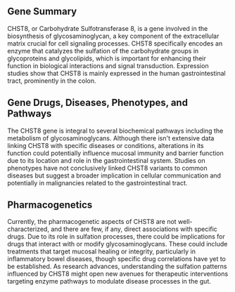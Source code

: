## Gene Summary
CHST8, or Carbohydrate Sulfotransferase 8, is a gene involved in the biosynthesis of glycosaminoglycan, a key component of the extracellular matrix crucial for cell signaling processes. CHST8 specifically encodes an enzyme that catalyzes the sulfation of the carbohydrate groups in glycoproteins and glycolipids, which is important for enhancing their function in biological interactions and signal transduction. Expression studies show that CHST8 is mainly expressed in the human gastrointestinal tract, prominently in the colon.

## Gene Drugs, Diseases, Phenotypes, and Pathways
The CHST8 gene is integral to several biochemical pathways including the metabolism of glycosaminoglycans. Although there isn't extensive data linking CHST8 with specific diseases or conditions, alterations in its function could potentially influence mucosal immunity and barrier function due to its location and role in the gastrointestinal system. Studies on phenotypes have not conclusively linked CHST8 variants to common diseases but suggest a broader implication in cellular communication and potentially in malignancies related to the gastrointestinal tract.

## Pharmacogenetics
Currently, the pharmacogenetic aspects of CHST8 are not well-characterized, and there are few, if any, direct associations with specific drugs. Due to its role in sulfation processes, there could be implications for drugs that interact with or modify glycosaminoglycans. These could include treatments that target mucosal healing or integrity, particularly in inflammatory bowel diseases, though specific drug correlations have yet to be established. As research advances, understanding the sulfation patterns influenced by CHST8 might open new avenues for therapeutic interventions targeting enzyme pathways to modulate disease processes in the gut.